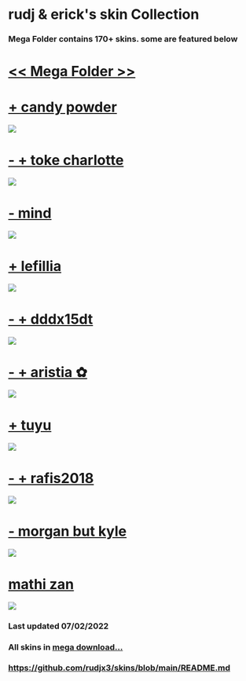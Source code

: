 # rudj & erick's skin Collection
### Mega Folder contains 170+ skins. some are featured below

# [<< Mega Folder >>](https://mega.nz/folder/m4FyQLCb#HlzDSwUHKE1KN5gq1ejwTQ)

# [+ candy powder](https://mega.nz/file/y1k3UAgZ#k01Mqu6qsIJfUY6hZovNQ3_wkN_IRmCAOFvh0X2hJB8)
![](https://osu.ppy.sh/ss/17509881/7000)

# [- + toke charlotte](https://mega.nz/file/np9CwagK#7-bURwthc_YbH3jYigwO8lXBFoqZtvljitT6kssqLzw)
![](https://osu.ppy.sh/ss/17509899/375c)

# [- mind](https://mega.nz/file/bhFywLJZ#ZN-z10_PA7KPWi0MuglpH_oUwJvIsZ_Iv6pYABE1ybM)
![](https://osu.ppy.sh/ss/17509948/0149)

# [+ lefillia](https://mega.nz/file/j49EEAyY#ikgMHou1QIMDKBT7hXSAtTWG4EZeuNE8l0-QuY5Pfkc)
![](https://osu.ppy.sh/ss/17509960/05d2)

# [- + dddx15dt](https://mega.nz/file/HtkEnYoI#bEqAucUXy8zRNmLBO8Uphx4BNI2BbLhaAWMVjKbwgYA)
![](https://osu.ppy.sh/ss/17513594/590b)

# [- + aristia ✿](https://mega.nz/file/qkkiiIxa#2u_EYIGERgh68uWH2Ay6HCeparfD9kc14p5nKlbysnE)
![](https://osu.ppy.sh/ss/17512689/7493)

# [+ tuyu](https://mega.nz/file/3l0iWaCL#SEfZJb4c2TcSfDttb2Ugq_jSq3vvODmt2Vna6HCCJrc)
![](https://osu.ppy.sh/ss/17509973/3abb)

# [- + rafis2018](https://mega.nz/file/O48g3KZJ#iENR5BMZQYfr8B5Qc61b5rhrTUTrrVCLEiI4Q3zM3Vg)
![](https://osu.ppy.sh/ss/17509978/0fd8)

# [- morgan but kyle](https://mega.nz/file/rlkChISa#COaYC5UwNgIMLPOd4bm8j6UV-wQ_Hii1SNsquLlbxQc)
![](https://osu.ppy.sh/ss/17510016/b24f)

# [mathi zan](https://mega.nz/file/qxUWmBJL#597tveJcYviaRTOxCtKUc5U6XuQ6WOMw5mrXkFKYWqI)
![](https://osu.ppy.sh/ss/17531721/217f)
### Last updated 07/02/2022
### All skins in [mega download...](https://mega.nz/folder/m4FyQLCb#HlzDSwUHKE1KN5gq1ejwTQ)
### https://github.com/rudjx3/skins/blob/main/README.md

